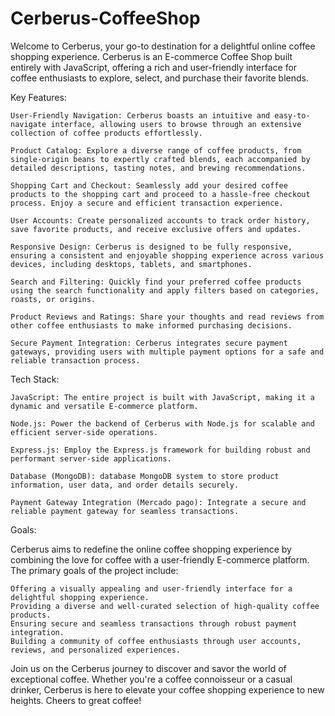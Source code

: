 # Cerberus-CoffeeShop

Welcome to Cerberus, your go-to destination for a delightful online coffee shopping experience. Cerberus is an E-commerce Coffee Shop built entirely with JavaScript, offering a rich and user-friendly interface for coffee enthusiasts to explore, select, and purchase their favorite blends.

Key Features:

    User-Friendly Navigation: Cerberus boasts an intuitive and easy-to-navigate interface, allowing users to browse through an extensive collection of coffee products effortlessly.

    Product Catalog: Explore a diverse range of coffee products, from single-origin beans to expertly crafted blends, each accompanied by detailed descriptions, tasting notes, and brewing recommendations.

    Shopping Cart and Checkout: Seamlessly add your desired coffee products to the shopping cart and proceed to a hassle-free checkout process. Enjoy a secure and efficient transaction experience.

    User Accounts: Create personalized accounts to track order history, save favorite products, and receive exclusive offers and updates.

    Responsive Design: Cerberus is designed to be fully responsive, ensuring a consistent and enjoyable shopping experience across various devices, including desktops, tablets, and smartphones.

    Search and Filtering: Quickly find your preferred coffee products using the search functionality and apply filters based on categories, roasts, or origins.

    Product Reviews and Ratings: Share your thoughts and read reviews from other coffee enthusiasts to make informed purchasing decisions.

    Secure Payment Integration: Cerberus integrates secure payment gateways, providing users with multiple payment options for a safe and reliable transaction process.

Tech Stack:

    JavaScript: The entire project is built with JavaScript, making it a dynamic and versatile E-commerce platform.

    Node.js: Power the backend of Cerberus with Node.js for scalable and efficient server-side operations.

    Express.js: Employ the Express.js framework for building robust and performant server-side applications.

    Database (MongoDB): database MongoDB system to store product information, user data, and order details securely.

    Payment Gateway Integration (Mercado pago): Integrate a secure and reliable payment gateway for seamless transactions.

Goals:

Cerberus aims to redefine the online coffee shopping experience by combining the love for coffee with a user-friendly E-commerce platform. The primary goals of the project include:

    Offering a visually appealing and user-friendly interface for a delightful shopping experience.
    Providing a diverse and well-curated selection of high-quality coffee products.
    Ensuring secure and seamless transactions through robust payment integration.
    Building a community of coffee enthusiasts through user accounts, reviews, and personalized experiences.

Join us on the Cerberus journey to discover and savor the world of exceptional coffee. Whether you're a coffee connoisseur or a casual drinker, Cerberus is here to elevate your coffee shopping experience to new heights. Cheers to great coffee!
